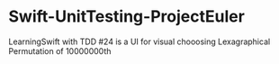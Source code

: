 # Swift-UnitTesting-ProjectEuler
 LearningSwift with TDD
#24 is a UI for visual chooosing Lexagraphical Permutation of 10000000th
